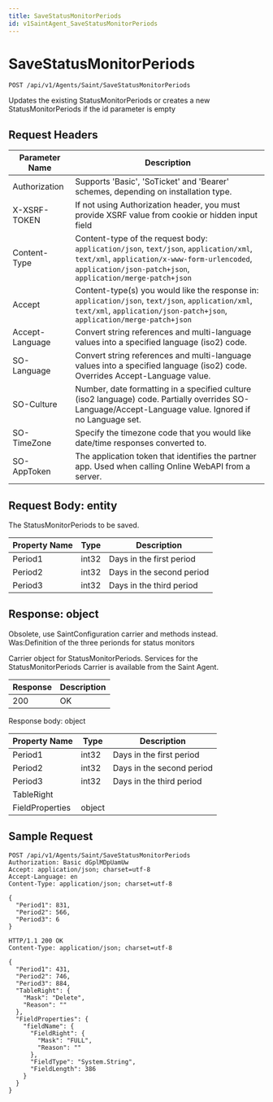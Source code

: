 ```yaml
---
title: SaveStatusMonitorPeriods
id: v1SaintAgent_SaveStatusMonitorPeriods
---
```


# SaveStatusMonitorPeriods

```http
POST /api/v1/Agents/Saint/SaveStatusMonitorPeriods
```

Updates the existing StatusMonitorPeriods or creates a new StatusMonitorPeriods if the id parameter is empty








## Request Headers

| Parameter Name | Description |
|----------------|-------------|
| Authorization  | Supports 'Basic', 'SoTicket' and 'Bearer' schemes, depending on installation type. |
| X-XSRF-TOKEN   | If not using Authorization header, you must provide XSRF value from cookie or hidden input field |
| Content-Type | Content-type of the request body: `application/json`, `text/json`, `application/xml`, `text/xml`, `application/x-www-form-urlencoded`, `application/json-patch+json`, `application/merge-patch+json` |
| Accept         | Content-type(s) you would like the response in: `application/json`, `text/json`, `application/xml`, `text/xml`, `application/json-patch+json`, `application/merge-patch+json` |
| Accept-Language | Convert string references and multi-language values into a specified language (iso2) code. |
| SO-Language | Convert string references and multi-language values into a specified language (iso2) code. Overrides Accept-Language value. |
| SO-Culture | Number, date formatting in a specified culture (iso2 language) code. Partially overrides SO-Language/Accept-Language value. Ignored if no Language set. |
| SO-TimeZone | Specify the timezone code that you would like date/time responses converted to. |
| SO-AppToken | The application token that identifies the partner app. Used when calling Online WebAPI from a server. |

## Request Body: entity  

The StatusMonitorPeriods to be saved. 

| Property Name | Type |  Description |
|----------------|------|--------------|
| Period1 | int32 | Days in the first period |
| Period2 | int32 | Days in the second period |
| Period3 | int32 | Days in the third period |


## Response: object

Obsolete, use SaintConfiguration carrier and methods instead. Was:Definition of the three perionds for status monitors



Carrier object for StatusMonitorPeriods.
Services for the StatusMonitorPeriods Carrier is available from the <see cref="T:SuperOffice.CRM.Services.ISaintAgent">Saint Agent</see>.

| Response | Description |
|----------------|-------------|
| 200 | OK |

Response body: object

| Property Name | Type |  Description |
|----------------|------|--------------|
| Period1 | int32 | Days in the first period |
| Period2 | int32 | Days in the second period |
| Period3 | int32 | Days in the third period |
| TableRight |  |  |
| FieldProperties | object |  |

## Sample Request

```http!
POST /api/v1/Agents/Saint/SaveStatusMonitorPeriods
Authorization: Basic dGplMDpUamUw
Accept: application/json; charset=utf-8
Accept-Language: en
Content-Type: application/json; charset=utf-8

{
  "Period1": 831,
  "Period2": 566,
  "Period3": 6
}
```

```http_
HTTP/1.1 200 OK
Content-Type: application/json; charset=utf-8

{
  "Period1": 431,
  "Period2": 746,
  "Period3": 884,
  "TableRight": {
    "Mask": "Delete",
    "Reason": ""
  },
  "FieldProperties": {
    "fieldName": {
      "FieldRight": {
        "Mask": "FULL",
        "Reason": ""
      },
      "FieldType": "System.String",
      "FieldLength": 386
    }
  }
}
```
